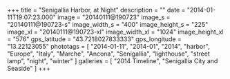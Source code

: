 +++
title = "Senigallia Harbor, at Night"
description = ""
date = "2014-01-11T19:07:23.000"
image = "20140111@190723"
image_s = "20140111@190723-s"
image_width_s = "400"
image_height_s = "225"
image_xl = "20140111@190723-xl"
image_width_xl = "1024"
image_height_xl = "576"
gps_latitude = "43.7218027833333"
gps_longitude = "13.22123055"
phototags = [ "2014-01-11", "2014-01", "2014", "harbor", "Europe", "Italy", "Marche", "Ancona", "Senigallia", "lighthouse", "street lamp", "night", "winter" ]
galleries = [ "2014 Timeline", "Senigallia City and Seaside" ]
+++
